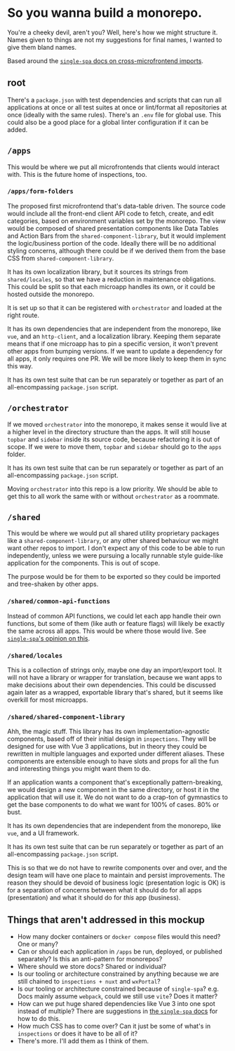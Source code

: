 # So you wanna build a monorepo.

You're a cheeky devil, aren't you? Well, here's how we might structure it. Names given to things are not my suggestions for final names, I wanted to give them bland names.

Based around the [`single-spa` docs on cross-microfrontend imports](https://single-spa.js.org/docs/recommended-setup#cross-microfrontend-imports).

## root

There's a `package.json` with test dependencies and scripts that can run all applications at once or all test suites at once or lint/format all repositories at once (ideally with the same rules). There's an `.env` file for global use. This could also be a good place for a global linter configuration if it can be added.

## `/apps`

This would be where we put all microfrontends that clients would interact with. This is the future home of inspections, too.

### `/apps/form-folders`

The proposed first microfrontend that's data-table driven. The source code would include all the front-end client API code to fetch, create, and edit categories, based on environment variables set by the monorepo. The view would be composed of shared presentation components like Data Tables and Action Bars from the `shared-component-library`, but it would implement the logic/business portion of the code. Ideally there will be no additional styling concerns, although there could be if we derived them from the base CSS from `shared-component-library`.

It has its own localization library, but it sources its strings from `shared/locales`, so that we have a reduction in maintenance obligations. This could be split so that each microapp handles its own, or it could be hosted outside the monorepo.

It is set up so that it can be registered with `orchestrator` and loaded at the right route.

It has its own dependencies that are independent from the monorepo, like `vue`, and an `http-client`, and a localization library. Keeping them separate means that if one microapp has to pin a specific version, it won't prevent other apps from bumping versions. If we want to update a dependency for all apps, it only requires one PR. We will be more likely to keep them in sync this way.

It has its own test suite that can be run separately or together as part of an all-encompassing `package.json` script.

## `/orchestrator`

If we moved `orchestrator` into the monorepo, it makes sense it would live at a higher level in the directory structure than the apps. It will still house `topbar` and `sidebar` inside its source code, because refactoring it is out of scope. If we were to move them, `topbar` and `sidebar` should go to the `apps` folder.

It has its own test suite that can be run separately or together as part of an all-encompassing `package.json` script.

Moving `orchestrator` into this repo is a low priority. We should be able to get this to all work the same with or without `orchestrator` as a roommate.

## `/shared`

This would be where we would put all shared utility proprietary packages like a `shared-component-library`, or any other shared behaviour we might want other repos to import. I don't expect any of this code to be able to run independently, unless we were pursuing a locally runnable style guide-like application for the components. This is out of scope.

The purpose would be for them to be exported so they could be imported and tree-shaken by other apps.

### `/shared/common-api-functions`

Instead of common API functions, we could let each app handle their own functions, but some of them (like auth or feature flags) will likely be exactly the same across all apps. This would be where those would live. See [`single-spa`'s opinion on this](https://single-spa.js.org/docs/recommended-setup/#utility-modules-styleguide-api-etc).

### `/shared/locales`

This is a collection of strings only, maybe one day an import/export tool. It will not have a library or wrapper for translation, because we want apps to make decisions about their own dependencies. This could be discussed again later as a wrapped, exportable library that's shared, but it seems like overkill for most microapps.

### `/shared/shared-component-library`

Ahh, the magic stuff. This library has its own implementation-agnostic components, based off of their initial design in `inspections`. They will be designed for use with Vue 3 applications, but in theory they could be rewritten in multiple languages and exported under different aliases. These components are extensible enough to have slots and props for all the fun and interesting things you might want them to do. 

If an application wants a component that's exceptionally pattern-breaking, we would design a new component in the same directory, or host it in the application that will use it. We do not want to do a crap-ton of gymnastics to get the base components to do what we want for 100% of cases. 80% or bust.

It has its own dependencies that are independent from the monorepo, like `vue`, and a UI framework.

It has its own test suite that can be run separately or together as part of an all-encompassing `package.json` script.

This is so that we do not have to rewrite components over and over, and the design team will have one place to maintain and persist improvements. The reason they should be devoid of business logic (presentation logic is OK) is for a separation of concerns between what it should do for all apps (presentation) and what it should do for _this_ app (business).

## Things that aren't addressed in this mockup
- How many docker containers or `docker compose` files would this need? One or many?
- Can or should each application in `/apps` be run, deployed, or published separately? Is this an anti-pattern for monorepos?
- Where should we store docs? Shared or individual?
- Is our tooling or architecture constrained by anything because we are still chained to `inspections + nuxt` and `wxPortal`? 
- Is our tooling or architecture constrained because of `single-spa`? e.g. Docs mainly assume `webpack`, could we still use `vite`? Does it matter?
- How can we put huge shared dependencies like Vue 3 into one spot instead of multiple? There are suggestions in [the `single-spa` docs](https://single-spa.js.org/docs/recommended-setup/#shared-dependencies) for how to do this.
- How much CSS has to come over? Can it just be some of what's in `inspections` or does it have to be all of it?
- There's more. I'll add them as I think of them.

